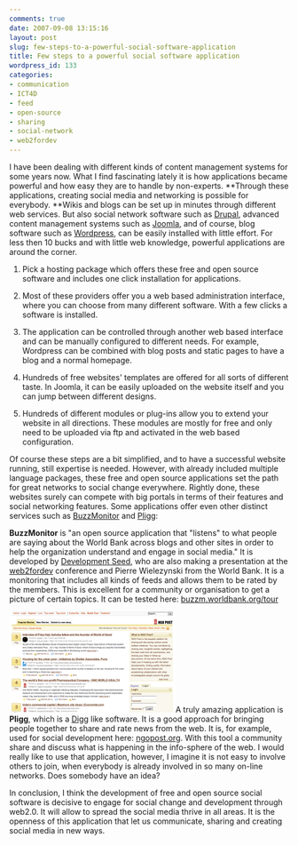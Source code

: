 ```yaml
---
comments: true
date: 2007-09-08 13:15:16
layout: post
slug: few-steps-to-a-powerful-social-software-application
title: Few steps to a powerful social software application
wordpress_id: 133
categories:
- communication
- ICT4D
- feed
- open-source
- sharing
- social-network
- web2fordev
---
```


I have been dealing with different kinds of content management systems for some years now. What I find fascinating lately it is how applications became powerful and how easy they are to handle by non-experts. **Through these applications, creating social media and networking is possible for everybody. **Wikis and blogs can be set up in minutes through different web services. But also social network software such as [Drupal](http://drupal.org/), advanced content management systems such as [Joomla](http://www.joomla.org/), and of course, blog software such as [Wordpress](http://wordpress.org/), can be easily installed with little effort. For less then 10 bucks and with little web knowledge, powerful applications are around the corner.



	
  1. Pick a hosting package which offers these free and open source software and includes one click installation for applications.

	
  2. Most of these providers offer you a web based administration interface, where you can choose from many different software. With a few clicks a software is installed.

	
  3. The application can be controlled through another web based interface and can be manually configured to different needs. For example, Wordpress can be combined with blog posts and static pages to have a blog and a normal homepage.

	
  4. Hundreds of free websites' templates are offered for all sorts of different taste. In Joomla, it can be easily uploaded on the website itself and you can jump between different designs.

	
  5. Hundreds of different modules or plug-ins allow you to extend your website in all directions. These modules are mostly for free and only need to be uploaded via ftp and activated in the web based configuration.


Of course these steps are a bit simplified, and to have a successful website running, still expertise is needed. However, with already included multiple language packages, these free and open source applications set the path for great networks to social change everywhere. Rightly done, these websites surely can compete with big portals in terms of their features and social networking features. Some applications offer even other distinct services such as [BuzzMonitor](http://buzzm.worldbank.org/) and [Pligg](http://www.pligg.com/):

**BuzzMonitor** is "an open source application that "listens" to what people are saying about the World Bank across blogs and other sites in order to help the organization understand and engage in social media." It is developed by [Development Seed](http://www.developmentseed.org/blog), who are also making a presentation at the [web2fordev](http://www.web2fordev.net/) conference and Pierre Wielezynski from the World Bank. It is a monitoring that includes all kinds of feeds and allows them to be rated by the members. This is excellent for a community or organisation to get a picture of certain topics. It can be tested here: [buzzm.worldbank.org/tour](http://buzzm.worldbank.org/)

[![NGO POST](/images/ngopost.png)](http://www.ngopost.org/)A truly amazing application is **Pligg**, which is a [Digg](http://digg.com/) like software. It is a good approach for bringing people together to share and rate news from the web. It is, for example, used for social development here: [ngopost.org](http://ngopost.org). With this tool a community share and discuss what is happening in the info-sphere of the web. I would really like to use that application, however, I imagine it is not easy to involve others to join, when everybody is already involved in so many on-line networks. Does somebody have an idea?

In conclusion, I think the development of free and open source social software is decisive to engage for social change and development through web2.0. It will allow to spread the social media thrive in all areas. It is the openness of this application that let us communicate, sharing and creating social media in new ways.
